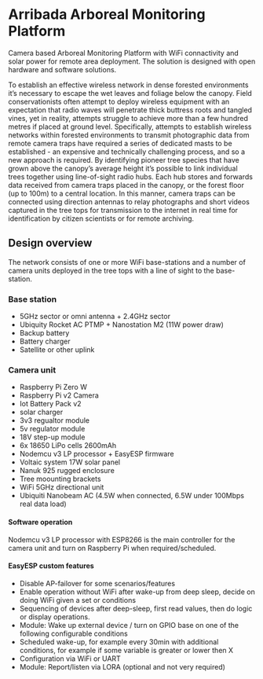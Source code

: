 # Arribada Arboreal Monitoring Platform
Camera based Arboreal Monitoring Platform with WiFi connactivity and solar power for remote area deployment. The solution is designed with open hardware and software solutions.

To establish an effective wireless network in dense forested environments it’s necessary to escape the wet leaves and foliage below the canopy. Field conservationists often attempt to deploy wireless equipment with an expectation that radio waves will penetrate thick buttress roots and tangled vines, yet in reality, attempts struggle to achieve more than a few hundred metres if placed at ground level. Specifically, attempts to establish wireless networks within forested environments to transmit photographic data from remote camera traps have required a series of dedicated masts to be established - an expensive and technically challenging process, and so a new approach is required. By identifying pioneer tree species that have grown above the canopy’s average height it’s possible to link individual trees together using line-of-sight radio hubs. Each hub stores and forwards data received from camera traps placed in the canopy, or the forest floor (up to 100m) to a central location. In this manner, camera traps can be connected using direction antennas to relay photographs and short videos captured in the tree tops for transmission to the internet in real time for identification by citizen scientists or for remote archiving.

## Design overview
The network consists of one or more WiFi base-stations and a number of camera units deployed in the tree tops with a line of sight to the base-station.

### Base station
 * 5GHz sector or omni antenna + 2.4GHz sector
  * Ubiquity Rocket AC PTMP + Nanostation M2 (11W power draw)
 * Backup battery
 * Battery charger
 * Satellite or other uplink
 
### Camera unit
 * Raspberry Pi Zero W
 * Raspberry Pi v2 Camera
 * Iot Battery Pack v2
  * solar charger
  * 3v3 regualtor module
  * 5v regulator module
  * 18V step-up module
  * 6x 18650 LiPo cells 2600mAh
 * Nodemcu v3 LP processor + EasyESP firmware
 * Voltaic system 17W solar panel
 * Nanuk 925 rugged enclosure
 * Tree moounting brackets
 * WiFi 5GHz directional unit
  * Ubiquiti Nanobeam AC (4.5W when connected, 6.5W under 100Mbps real data load)
 
#### Software operation
Nodemcu v3 LP processor with ESP8266 is the main controller for the camera unit and turn on Raspberry Pi when required/scheduled.
 
#### EasyESP custom features
 * Disable AP-failover for some scenarios/features
 * Enable operation without WiFi after wake-up from deep sleep, decide on doing WiFi given a set or conditions
 * Sequencing of devices after deep-sleep, first read values, then do logic or display operations.
 * Module: Wake up external device / turn on GPIO base on one of the following configurable conditions
  * Scheduled wake-up, for example every 30min with additional conditions, for example if some variable is greater or lower then X
  * Configuration via WiFi or UART
 * Module: Report/listen via LORA (optional and not very required)
 
 
